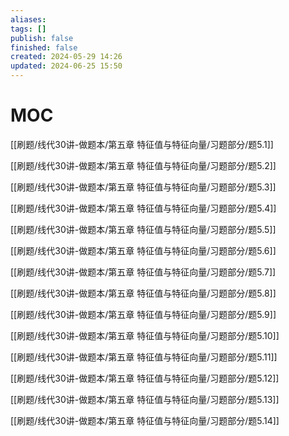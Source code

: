 ```yaml
---
aliases: 
tags: []
publish: false
finished: false
created: 2024-05-29 14:26
updated: 2024-06-25 15:50
---
```

# MOC
[[刷题/线代30讲-做题本/第五章 特征值与特征向量/习题部分/题5.1]]

[[刷题/线代30讲-做题本/第五章 特征值与特征向量/习题部分/题5.2]]

[[刷题/线代30讲-做题本/第五章 特征值与特征向量/习题部分/题5.3]]

[[刷题/线代30讲-做题本/第五章 特征值与特征向量/习题部分/题5.4]]

[[刷题/线代30讲-做题本/第五章 特征值与特征向量/习题部分/题5.5]]

[[刷题/线代30讲-做题本/第五章 特征值与特征向量/习题部分/题5.6]]

[[刷题/线代30讲-做题本/第五章 特征值与特征向量/习题部分/题5.7]]

[[刷题/线代30讲-做题本/第五章 特征值与特征向量/习题部分/题5.8]]

[[刷题/线代30讲-做题本/第五章 特征值与特征向量/习题部分/题5.9]]

[[刷题/线代30讲-做题本/第五章 特征值与特征向量/习题部分/题5.10]]

[[刷题/线代30讲-做题本/第五章 特征值与特征向量/习题部分/题5.11]]

[[刷题/线代30讲-做题本/第五章 特征值与特征向量/习题部分/题5.12]]

[[刷题/线代30讲-做题本/第五章 特征值与特征向量/习题部分/题5.13]]

[[刷题/线代30讲-做题本/第五章 特征值与特征向量/习题部分/题5.14]]
